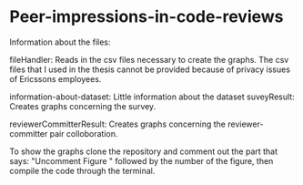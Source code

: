 # Peer-impressions-in-code-reviews

Information about the files:

fileHandler: Reads in the csv files necessary to create the graphs. The csv files that I used in the thesis cannot be     provided because of privacy issues of Ericssons employees.
  
information-about-dataset: Little information about the dataset
suveyResult: Creates graphs concerning the survey.

reviewerCommitterResult: Creates graphs concerning the reviewer-committer pair colloboration.


To show the graphs clone the repository and comment out the part that says: "Uncomment Figure " followed by the number of the figure, then compile the code through the terminal.
